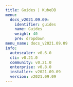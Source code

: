 ```yaml
---
title: Guides | KubeDB
menu:
  docs_v2021.09.09:
    identifier: guides
    name: Guides
    weight: 40
    pre: dropdown
menu_name: docs_v2021.09.09
info:
  autoscaler: v0.6.0
  cli: v0.21.0
  community: v0.21.0
  enterprise: v0.8.0
  installer: v2021.09.09
  version: v2021.09.09
---
```


